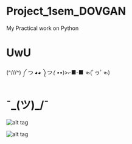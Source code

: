 # Project_1sem_DOVGAN
  My Practical work on Python
# UwU
(^///^) ༼ つ ◕_◕ ༽つ ( •_•)>⌐■-■ ☜(ﾟヮﾟ☜)
#  ¯\_(ツ)_/¯

![alt tag](https://otakuusamagazine.com/wp-content/uploads/2018/02/16-9-gabrielmanga.jpg)


![alt tag](https://aniyuki.com/wp-content/uploads/2021/05/aniyuki-anime-dance-gif-9.gif)
